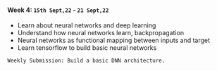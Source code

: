 #### Week 4: `15th Sept,22` - `21 Sept,22`
* Learn about neural networks and deep learning
* Understand how neural networks learn, backpropagation
* Neural networks as functional mapping between inputs and target
* Learn tensorflow to build basic neural networks
```
Weekly Submission: Build a basic DNN architecture.
```
